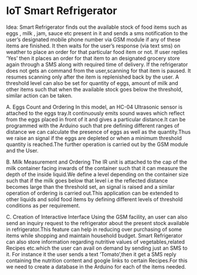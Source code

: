 # IoT Smart Refrigerator

Idea:
Smart Refrigerator finds out the available stock of food items such as eggs , milk , jam, sauce etc present in it and sends a sms notification to the user’s designated mobile phone number via GSM module if any of these items are finished.
It then waits for the user’s response (via text sms) on weather to place an order for that particular food item or not.
If user replies ‘Yes’ then it places an order for that item to an designated grocery store again through a SMS along with required time of delivery.
If the refrigerator does not gets an command from the user,scanning for that item is paused.
It resumes scanning only after the item  is replenished back by the user.
A threshold level can also be set for quantity of eggs, amount of milk and other items such that when the available stock goes below the threshold, similar action can be taken.


A.	Eggs Count and Ordering 
In this model, an HC-04 Ultrasonic sensor is attached to the eggs tray.It continuously emits sound waves which reflect from the eggs placed in front of it and gives a particular distance.It can be programmed with the Arduino such that pre defining different ranges of distance we can calculate the presence of eggs as well as the quantity.Thus we raise an signal if the eggs are depleted or when a minimum threshold quantity is reached.The further operation is carried out  by the GSM module and the User.

B.	Milk Measurement and Ordering
The IR unit is attached to the cap of the milk container facing inwards of the container such that it can measure the depth of the inside liquid.We define a level depending on the container size such that if the milk goes below that level i.e the reflected distance becomes large than the threshold set, an signal is raised and a similar operation of ordering is carried out.This application can be extended to other liquids and solid food items by defining different levels of threshold conditions as per requirement.

C.	Creation of  Interactive Interface 
Using the GSM facility, an user can also send an inquiry request to the refrigerator about the present stock available in refrigerator.This feature can help in reducing over purchasing of some items while shopping and maintain household budget. Smart Refrigerator can also store information regarding nutritive values of vegetables,related Recipes etc.which the user can avail on demand by sending just an SMS to it. For instance it the user sends a text ‘Tomato’,then it get a SMS reply containing the nutrition content and google links to certain Recipes.For this we need to create a database in the Arduino for each of the items needed.
